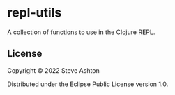 # repl-utils

A collection of functions to use in the Clojure REPL.

## License

Copyright © 2022 Steve Ashton

Distributed under the Eclipse Public License version 1.0.
